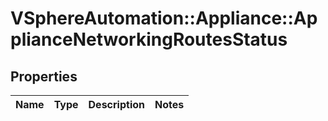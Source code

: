 # VSphereAutomation::Appliance::ApplianceNetworkingRoutesStatus

## Properties
Name | Type | Description | Notes
------------ | ------------- | ------------- | -------------



